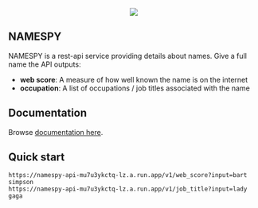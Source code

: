 <p align="center">
    <a href="https://namespy.ml"><img src="https://raw.githubusercontent.com/RaidasGrisk/names_app/master/web/src/assets/Picture1.png"/></a>
</p>

## NAMESPY

NAMESPY is a rest-api service providing details about names. Give a full name the API outputs:
* <b>web score</b>: A measure of how well known the name is on the internet  
* <b>occupation</b>: A list of occupations / job titles associated with the name

## Documentation

Browse [documentation here](http://namespy.ml/#/Docs).

## Quick start

```
https://namespy-api-mu7u3ykctq-lz.a.run.app/v1/web_score?input=bart simpson
https://namespy-api-mu7u3ykctq-lz.a.run.app/v1/job_title?input=lady gaga
```
